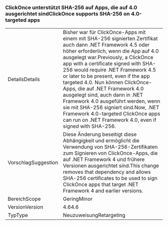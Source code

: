 ### <a name="clickonce-supports-sha-256-on-40-targeted-apps"></a><span data-ttu-id="4d052-101">ClickOnce unterstützt SHA-256 auf Apps, die auf 4.0 ausgerichtet sind</span><span class="sxs-lookup"><span data-stu-id="4d052-101">ClickOnce supports SHA-256 on 4.0-targeted apps</span></span>

|   |   |
|---|---|
|<span data-ttu-id="4d052-102">Details</span><span class="sxs-lookup"><span data-stu-id="4d052-102">Details</span></span>|<span data-ttu-id="4d052-103">Bisher war für ClickOnce-Apps mit einem mit SHA-256 signierten Zertifikat auch dann .NET Framework 4.5 oder höher erforderlich, wenn die App auf 4.0 ausgelegt war.</span><span class="sxs-lookup"><span data-stu-id="4d052-103">Previously, a ClickOnce app with a certificate signed with SHA-256 would require .NET Framework 4.5 or later to be present, even if the app targeted 4.0.</span></span> <span data-ttu-id="4d052-104">Nun können ClickOnce-Apps, die auf .NET Framework 4.0 ausgelegt sind, auch dann in .NET Framework 4.0 ausgeführt werden, wenn sie mit SHA-256 signiert sind.</span><span class="sxs-lookup"><span data-stu-id="4d052-104">Now, .NET Framework 4.0-targeted ClickOnce apps can run on .NET Framework 4.0, even if signed with SHA-256.</span></span>|
|<span data-ttu-id="4d052-105">Vorschlag</span><span class="sxs-lookup"><span data-stu-id="4d052-105">Suggestion</span></span>|<span data-ttu-id="4d052-106">Diese Änderung beseitigt diese Abhängigkeit und ermöglicht die Verwendung von SHA-256-Zertifikaten zum Signieren von ClickOnce-Apps, die auf .NET Framework 4 und frühere Versionen ausgerichtet sind.</span><span class="sxs-lookup"><span data-stu-id="4d052-106">This change removes that dependency and allows SHA-256 certificates to be used to sign ClickOnce apps that target .NET Framework 4 and earlier versions.</span></span>|
|<span data-ttu-id="4d052-107">Bereich</span><span class="sxs-lookup"><span data-stu-id="4d052-107">Scope</span></span>|<span data-ttu-id="4d052-108">Gering</span><span class="sxs-lookup"><span data-stu-id="4d052-108">Minor</span></span>|
|<span data-ttu-id="4d052-109">Version</span><span class="sxs-lookup"><span data-stu-id="4d052-109">Version</span></span>|<span data-ttu-id="4d052-110">4.6</span><span class="sxs-lookup"><span data-stu-id="4d052-110">4.6</span></span>|
|<span data-ttu-id="4d052-111">Typ</span><span class="sxs-lookup"><span data-stu-id="4d052-111">Type</span></span>|<span data-ttu-id="4d052-112">Neuzuweisung</span><span class="sxs-lookup"><span data-stu-id="4d052-112">Retargeting</span></span>|

